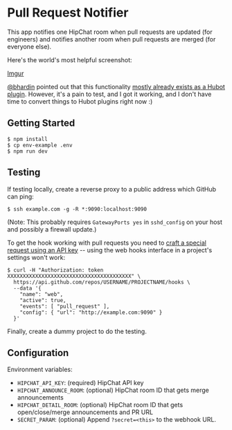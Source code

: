# Pull Request Notifier

This app notifies one HipChat room when pull requests are updated (for engineers) and notifies another room when pull requests are merged (for everyone else).

Here's the world's most helpful screenshot:

[Imgur](http://i.imgur.com/R0Rj2vJ.png)

[@bhardin](https://github.com/bhardin) pointed out that this functionality [mostly already exists as a Hubot plugin](https://github.com/github/hubot-scripts/blob/master/src/scripts/github-pull-request-notifier.coffee). However, it's a pain to test, and I got it working, and I don't have time to convert things to Hubot plugins right now :)

## Getting Started

    $ npm install
    $ cp env-example .env
    $ npm run dev

## Testing

If testing locally, create a reverse proxy to a public address which GitHub can ping:

    $ ssh example.com -g -R *:9090:localhost:9090

(Note: This probably requires `GatewayPorts yes` in `sshd_config` on your host and possibly a firewall update.)

To get the hook working with pull requests you need to [craft a special request using an API key](https://gist.github.com/bjhess/2726012) -- using the web hooks interface in a project's settings won't work:

    $ curl -H "Authorization: token XXXXXXXXXXXXXXXXXXXXXXXXXXXXXXXXXXXXXXXX" \
      https://api.github.com/repos/USERNAME/PROJECTNAME/hooks \
      --data '{
        "name": "web",
        "active": true,
        "events": [ "pull_request" ],
        "config": { "url": "http://example.com:9090" }
      }'

Finally, create a dummy project to do the testing.

## Configuration

Environment variables:

* `HIPCHAT_API_KEY`: (required) HipChat API key
* `HIPCHAT_ANNOUNCE_ROOM`: (optional) HipChat room ID that gets merge announcements
* `HIPCHAT_DETAIL_ROOM`: (optional) HipChat room ID that gets open/close/merge announcements and PR URL
* `SECRET_PARAM`: (optional) Append `?secret=<this>` to the webhook URL.
